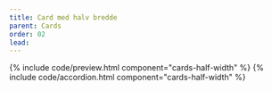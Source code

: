 ```yaml
---
title: Card med halv bredde
parent: Cards
order: 02
lead: 
---
```


{% include code/preview.html component="cards-half-width" %}
{% include code/accordion.html component="cards-half-width" %}
